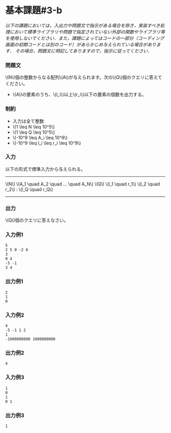 # 基本課題#3-b

*以下の課題においては，入出力や問題文で指示がある場合を除き，実装すべき処理において標準ライブラリや問題で指定されていない外部の関数やライブラリ等を使用しないでください．また，課題によってはコードの一部分（コーディング画面の初期コードとは別のコード）があらかじめ与えられている場合があります． その場合，問題文に明記してありますので，指示に従ってください．*

### 問題文
\\(N\\)個の整数からなる配列\\(A\\)が与えられます。次の\\(Q\\)個のクエリに答えてください。
- \\(A\\)の要素のうち、\\(l_i\\)以上\\(r_i\\)以下の要素の個数を出力する。




### 制約
- 入力は全て整数
- \\(1 \leq N \leq 10^5\\)
- \\(1 \leq Q \leq 10^5\\)
- \\(-10^9 \leq A_i \leq 10^9\\)
- \\(-10^9 \leq l_i \leq r_i \leq 10^9\\)


### 入力
以下の形式で標準入力から与えられる。

---

\\(N\\)
\\(A_1 \quad A_2 \quad ... \quad A_N\\)
\\(Q\\)
\\(l_1 \quad r_1\\)
\\(l_2 \quad r_2\\)
:
\\(l_Q \quad r_Q\\)

---




### 出力
\\(Q\\)個のクエリに答えなさい。  

### 入力例1
```
5
2 5 0 -2 6
3
0 4
-5 -1
3 4
```
### 出力例1
```
2
1
0

```

### 入力例2
```
4
-5 -1 1 2
1
-1000000000 1000000000
```
### 出力例2
```
4
```

### 入力例3
```
1
0
1
0 1
```
### 出力例3
```
1
```

